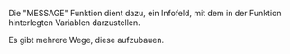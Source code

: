 Die "MESSAGE" Funktion dient dazu, ein Infofeld, mit dem in der Funktion hinterlegten Variablen darzustellen.

Es gibt mehrere Wege, diese aufzubauen.
